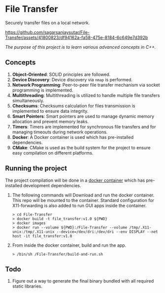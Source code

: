 # File Transfer

Securely transfer files on a local network.

https://github.com/sagarsanjaysutar/File-Transfer/assets/41800823/df94162a-fa58-475e-8184-6c649e7d392b

_The purpose of this project is to learn various advanced concepts in C++._

## Concepts

1. **Object-Oriented**: SOLID principles are followed.
2. **Device Discovery**: Device discovery via `nmap` is performed.
3. **Network Programming**: Peer-to-peer file transfer mechanism via socket programming is implemented.
4. **Multithreading**: Multithreading is utilized to handle multiple file transfers simultaneously.
5. **Checksums**: Checksums calculation for files transmission is implemented to ensure data integrity.
6. **Smart Pointers**: Smart pointers are used to manage dynamic memory allocation and prevent memory leaks.
7. **Timers**: Timers are implemented for synchronous file transfers and for managing timeouts during network operations.
8. **Docker**: A Docker container is used which has pre-installed dependencies.
9. **CMake**: CMake is used as the build system for the project to ensure easy compilation on different platforms.

## Running the project

The project compilation will be done in a [docker container](https://hub.docker.com/layers/stateoftheartio/qt6/6.5-gcc-aqt/images/sha256-c0dfd1cd174d855f0157ce0455270b2ee49f5eea4c7a40ffe0e848d41ae4d074?context=explore) which has pre-installed development dependencies.

1. The following commands will Download and run the docker container. This repo will be mounted to the container. Standard configuration for X11-forwarding is also added to run GUI apps inside the container.

   ```shell
   > cd File-Transfer
   > docker build -t file_transfer:v1.0 ${PWD}
   > docker images
   > docker run --volume ${PWD}:/File-Transfer --volume /tmp/.X11-unix:/tmp/.X11-unix --device=/dev/dri:/dev/dri --env DISPLAY --net host -it file_transfer:v1.0
   ```

1. From inside the docker container, build and run the app.
   
   ```shell
   > /bin/sh /File-Transfer/build-and-run.sh
   ```

## Todo

1. Figure out a way to generate the final binary bundled with all required static libraries.
